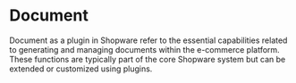 # Document

Document as a plugin in Shopware refer to the essential capabilities related to generating and managing documents within the e-commerce platform. These functions are typically part of the core Shopware system but can be extended or customized using plugins.
